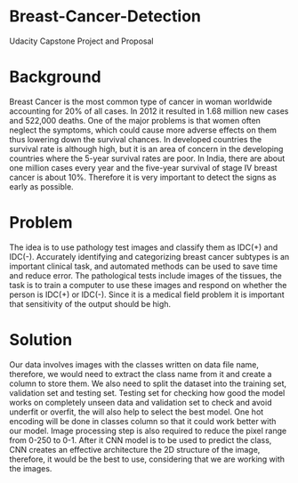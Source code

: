 # Breast-Cancer-Detection
Udacity Capstone Project and Proposal 
# Background
Breast Cancer is the most common type of cancer in woman worldwide accounting for 20% of all cases. In 2012 it resulted in 1.68 million new cases and 522,000 deaths. One of the major problems is that women often neglect the symptoms, which could cause more adverse effects on them thus lowering down the survival chances. In developed countries the survival rate is although high, but it is an area of concern in the developing countries where the 5-year survival rates are poor. In India, there are about one million cases every year and the five-year survival of stage IV breast cancer is about 10%. Therefore it is very important to detect the signs as early as possible. 

# Problem
The idea is to use pathology test images and classify them as IDC(+) and IDC(-). Accurately identifying and categorizing breast cancer subtypes is an important clinical task, and automated methods can be used to save time and reduce error. The pathological tests include images of the tissues, the task is to train a computer to use these images and respond on whether the person is IDC(+) or IDC(-). Since it is a medical field problem it is important that sensitivity of the output should be high. 

# Solution 
Our data involves images with the classes written on data file name, therefore, we would need to extract the class name from it and create a column to store them. We also need to split the dataset into the  training set, validation set and testing set. Testing set for checking how good the model works on completely unseen data and validation set to check and avoid underfit or overfit, the will also help to select the best model. One hot encoding will be done in classes column so that it could work better with our model. Image processing step is also required to reduce the pixel range from 0-250 to 0-1. After it CNN model is to be used to predict the class, CNN creates an effective architecture   the 2D structure of the image, therefore, it would be the best to use, considering that we are working with the images.
